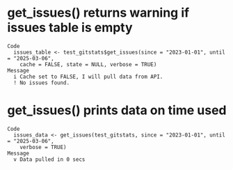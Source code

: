 # get_issues() returns warning if issues table is empty

    Code
      issues_table <- test_gitstats$get_issues(since = "2023-01-01", until = "2025-03-06",
        cache = FALSE, state = NULL, verbose = TRUE)
    Message
      i Cache set to FALSE, I will pull data from API.
      ! No issues found.

# get_issues() prints data on time used

    Code
      issues_data <- get_issues(test_gitstats, since = "2023-01-01", until = "2025-03-06",
        verbose = TRUE)
    Message
      v Data pulled in 0 secs

